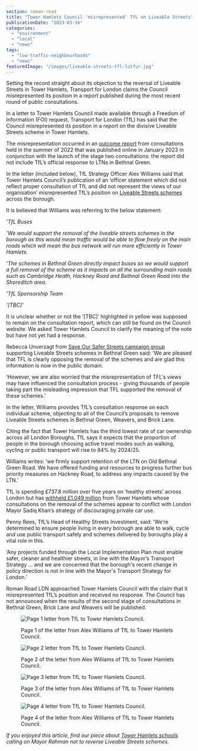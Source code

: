 ```yaml
---
section: roman-road
title: "Tower Hamlets Council 'misrepresented' TfL on Liveable Streets"
publicationDate: "2023-03-16"
categories: 
  - "environment"
  - "local"
  - "news"
tags: 
  - "low-traffic-neighbourhoods"
  - "news"
featuredImage: "/images/liveable-streets-tfl-lutfur.jpg"
---
```


Setting the record straight about its objection to the reversal of Liveable Streets in Tower Hamlets, Transport for London claims the Council misrepresented its position in a report published during the most recent round of public consultations. 

In a letter to Tower Hamlets Council made available through a Freedom of Information (FOI) request, Transport for London (TfL) has said that the Council misrepresented its position in a report on the divisive Liveable Streets scheme in Tower Hamlets.

The misrepresentation occurred in an [outcome report](https://public) from consultations held in the summer of 2022 that was published online in January 2023 in conjunction with the launch of the stage two consultations: the report did not include TfL’s official response to LTNs in Bethnal Green. 

In the letter (included below), TfL Strategy Officer Alex Williams said that Tower Hamlets Council’s publication of an ‘officer statement which did not reflect proper consultation of TfL and did not represent the views of our organisation’ misrepresented TfL’s position on [Liveable Streets schemes](https://romanroadlondon.com/liveable-streets-case-for-reversal-tower-hamlets/) across the borough. 

It is believed that Williams was referring to the below statement:

_'TfL Buses_

_'We would support the removal of the liveable streets schemes in the borough as this would mean traffic would be able to flow freely on the main roads which will mean the bus network will run more efficiently in Tower Hamlets._

_'The schemes in Bethnal Green directly impact buses so we would support a full removal of the scheme as it impacts on all the surrounding main roads such as Cambridge Heath, Hackney Road and Bethnal Green Road into the Shoreditch area._

_'TfL Sponsorship Team_

_'\[TBC\]’_

It is unclear whether or not the ‘\[TBC\]’ highlighted in yellow was supposed to remain on the consultation report, which can still be found on the Council website. We asked Tower Hamlets Council to clarify the meaning of the note but have not yet had a response. 

Rebecca Unverzagt from [Save Our Safer Streets campaign group](https://romanroadlondon.com/save-our-safer-streets-tower-hamlets-legal-challenge-crowdfunder/) supporting Liveable Streets schemes in Bethnal Green said: ‘We are pleased that TFL is clearly opposing the removal of the schemes and are glad this information is now in the public domain. 

‘However, we are also worried that the misrepresentation of TFL's views may have influenced the consultation process - giving thousands of people taking part the misleading impression that TFL supported the removal of these schemes.’

In the letter, Williams provides TfL’s consultation response on each individual scheme, objecting to all of the Council’s proposals to remove Liveable Streets schemes in Bethnal Green, Weavers, and Brick Lane. 

Citing the fact that Tower Hamlets has the third lowest rate of car ownership across all London Boroughs, TfL says it expects that the proportion of people in the borough choosing active travel modes such as walking, cycling or public transport will rise to 84% by 2024/25. 

Williams writes: ‘we firmly support retention of the LTN on Old Bethnal Green Road. We have offered funding and resources to progress further bus priority measures on Hackney Road, to address any impacts caused by the LTN.’

TfL is spending £737.8 million over five years on ‘healthy streets’ across London but has [withheld £1.049 million](https://romanroadlondon.com/liveable-streets-reversal-threatens-tfl-funding-tower-hamlets/) from Tower Hamlets whose consultations on the removal of the schemes appear to conflict with London Mayor Sadiq Khan’s strategy of discouraging private car use.

Penny Rees, TfL’s Head of Healthy Streets Investment, said: ‘We’re determined to ensure people living in every borough are able to walk, cycle and use public transport safely and schemes delivered by boroughs play a vital role in this. 

‘Any projects funded through the Local Implementation Plan must enable safer, cleaner and healthier streets, in line with the Mayor’s Transport Strategy … and we are concerned that the borough's recent change in policy direction is not in line with the Mayor's Transport Strategy for London.’

Roman Road LDN approached Tower Hamlets Council with the claim that it misrepresented TfL’s position and received no response. The Council has not announced when the results of the second stage of consultations in Bethnal Green, Brick Lane and Weavers will be published. 

<figure>

![Page 1 letter from TfL to Tower Hamlets Council. ](/images/Letter-page-1.jpg)

<figcaption>

Page 1 of the letter from Alex Williams of TfL to Tower Hamlets Council.

</figcaption>

</figure>

<figure>

![Page 2 letter from TfL to Tower Hamlets Council. ](/images/letter-page-2.jpg)

<figcaption>

Page 2 of the letter from Alex Williams of TfL to Tower Hamlets Council.

</figcaption>

</figure>

<figure>

![Page 3 letter from TfL to Tower Hamlets Council. ](/images/letter-page-3.jpg)

<figcaption>

Page 3 of the letter from Alex Williams of TfL to Tower Hamlets Council.

</figcaption>

</figure>

<figure>

![Page 4 letter from TfL to Tower Hamlets Council. ](/images/letter-page-4.jpg)

<figcaption>

Page 4 of the letter from Alex Williams of TfL to Tower Hamlets Council.

</figcaption>

</figure>

_If you enjoyed this article, find our piece about_ [_Tower Hamlets schools_](https://romanroadlondon.com/schools-write-mayor-lutfur-rahman-supporting-liveable-streets-tower-hamlets/) _calling on Mayor Rahman not to reverse Liveable Streets schemes._ 

